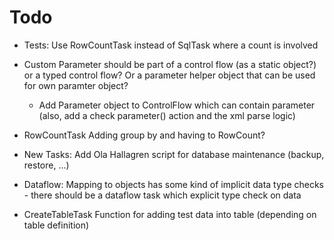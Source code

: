 # Todo
- Tests: Use RowCountTask instead of SqlTask where a count is involved

- Custom Parameter should be part of a control flow (as a static object?) or a typed control flow? Or a parameter helper object that can be used for own paramter object?
   - Add Parameter object to ControlFlow which can contain parameter (also, add a check parameter() action and the xml parse logic)

- RowCountTask
  Adding group by and having to RowCount?

- New Tasks:
	Add Ola Hallagren script for database maintenance (backup, restore, ...)

- Dataflow: 
  Mapping to objects has some kind of implicit data type checks - there should be a dataflow task which explicit type check on data 

- CreateTableTask
  Function for adding test data into table (depending on table definition)  
